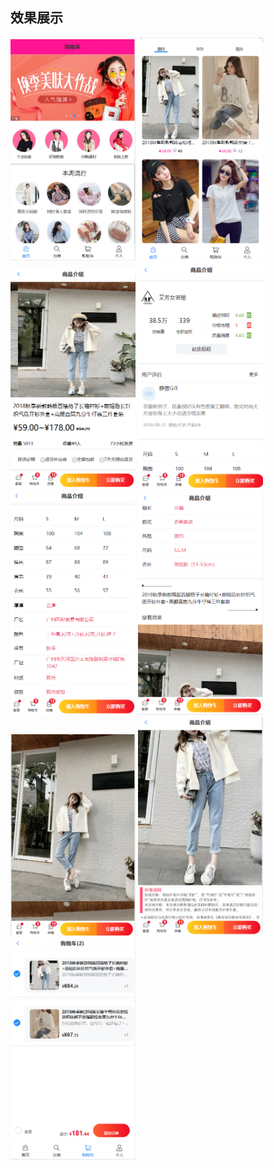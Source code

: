 ## 效果展示
<img src="Snipaste_2025-05-04_19-15-35.png" alt="图片描述" width="200" />
<img src="Snipaste_2025-05-04_19-17-06.png" alt="图片描述" width="200" />
<img src="Snipaste_2025-05-04_19-17-46.png" alt="图片描述" width="200" />
<img src="Snipaste_2025-05-04_19-18-02.png" alt="图片描述" width="200" />
<img src="Snipaste_2025-05-04_19-18-16.png" alt="图片描述" width="200" />
<img src="Snipaste_2025-05-04_19-18-28.png" alt="图片描述" width="200" />
<img src="Snipaste_2025-05-04_19-18-44.png" alt="图片描述" width="200" />
<img src="Snipaste_2025-05-04_19-18-59.png" alt="图片描述" width="200" />
<img src="Snipaste_2025-05-04_19-30-21.png" alt="图片描述" width="200" />

